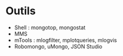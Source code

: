 # Outils
* Shell : mongotop, mongostat
* MMS
* mTools : mlogfilter, mplotqueries, mlogvis
* Robomongo, uMongo, JSON Studio
